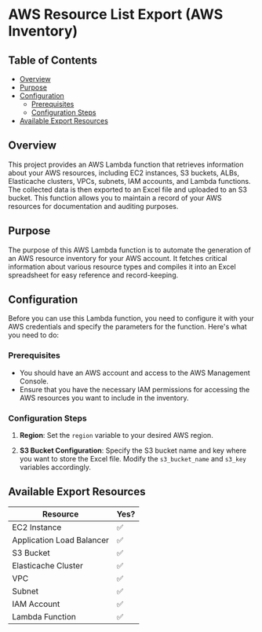 # AWS Resource List Export (AWS Inventory)

## Table of Contents
- [Overview](#overview)
- [Purpose](#purpose)
- [Configuration](#configuration)
  - [Prerequisites](#prerequisites)
  - [Configuration Steps](#configuration-steps)
- [Available Export Resources](#available-export-resources)
## Overview
This project provides an AWS Lambda function that retrieves information about your AWS resources, including EC2 instances, S3 buckets, ALBs, Elasticache clusters, VPCs, subnets, IAM accounts, and Lambda functions. The collected data is then exported to an Excel file and uploaded to an S3 bucket. This function allows you to maintain a record of your AWS resources for documentation and auditing purposes.

## Purpose
The purpose of this AWS Lambda function is to automate the generation of an AWS resource inventory for your AWS account. It fetches critical information about various resource types and compiles it into an Excel spreadsheet for easy reference and record-keeping.

## Configuration
Before you can use this Lambda function, you need to configure it with your AWS credentials and specify the parameters for the function. Here's what you need to do:

### Prerequisites
- You should have an AWS account and access to the AWS Management Console.
- Ensure that you have the necessary IAM permissions for accessing the AWS resources you want to include in the inventory.

### Configuration Steps
1. **Region**: Set the `region` variable to your desired AWS region.

2. **S3 Bucket Configuration**: Specify the S3 bucket name and key where you want to store the Excel file. Modify the `s3_bucket_name` and `s3_key` variables accordingly.

## Available Export Resources
| Resource                    | Yes?                                           |
|----------------------------|-------------------------------------------------------|
| EC2 Instance               | :white_check_mark: |
| Application Load Balancer   | :white_check_mark: |
| S3 Bucket                  | :white_check_mark: |
| Elasticache Cluster        | :white_check_mark: |
| VPC                        | :white_check_mark: |
| Subnet                     | :white_check_mark: |
| IAM Account                | :white_check_mark: |
| Lambda Function            | :white_check_mark: |
